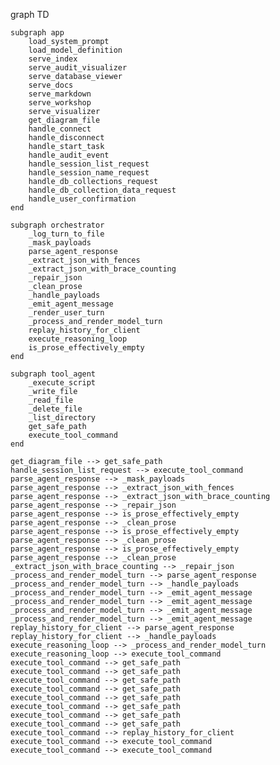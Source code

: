 graph TD

    subgraph app
        load_system_prompt
        load_model_definition
        serve_index
        serve_audit_visualizer
        serve_database_viewer
        serve_docs
        serve_markdown
        serve_workshop
        serve_visualizer
        get_diagram_file
        handle_connect
        handle_disconnect
        handle_start_task
        handle_audit_event
        handle_session_list_request
        handle_session_name_request
        handle_db_collections_request
        handle_db_collection_data_request
        handle_user_confirmation
    end

    subgraph orchestrator
        _log_turn_to_file
        _mask_payloads
        parse_agent_response
        _extract_json_with_fences
        _extract_json_with_brace_counting
        _repair_json
        _clean_prose
        _handle_payloads
        _emit_agent_message
        _render_user_turn
        _process_and_render_model_turn
        replay_history_for_client
        execute_reasoning_loop
        is_prose_effectively_empty
    end

    subgraph tool_agent
        _execute_script
        _write_file
        _read_file
        _delete_file
        _list_directory
        get_safe_path
        execute_tool_command
    end

    get_diagram_file --> get_safe_path
    handle_session_list_request --> execute_tool_command
    parse_agent_response --> _mask_payloads
    parse_agent_response --> _extract_json_with_fences
    parse_agent_response --> _extract_json_with_brace_counting
    parse_agent_response --> _repair_json
    parse_agent_response --> is_prose_effectively_empty
    parse_agent_response --> _clean_prose
    parse_agent_response --> is_prose_effectively_empty
    parse_agent_response --> _clean_prose
    parse_agent_response --> is_prose_effectively_empty
    parse_agent_response --> _clean_prose
    _extract_json_with_brace_counting --> _repair_json
    _process_and_render_model_turn --> parse_agent_response
    _process_and_render_model_turn --> _handle_payloads
    _process_and_render_model_turn --> _emit_agent_message
    _process_and_render_model_turn --> _emit_agent_message
    _process_and_render_model_turn --> _emit_agent_message
    _process_and_render_model_turn --> _emit_agent_message
    replay_history_for_client --> parse_agent_response
    replay_history_for_client --> _handle_payloads
    execute_reasoning_loop --> _process_and_render_model_turn
    execute_reasoning_loop --> execute_tool_command
    execute_tool_command --> get_safe_path
    execute_tool_command --> get_safe_path
    execute_tool_command --> get_safe_path
    execute_tool_command --> get_safe_path
    execute_tool_command --> get_safe_path
    execute_tool_command --> get_safe_path
    execute_tool_command --> get_safe_path
    execute_tool_command --> get_safe_path
    execute_tool_command --> replay_history_for_client
    execute_tool_command --> execute_tool_command
    execute_tool_command --> execute_tool_command
